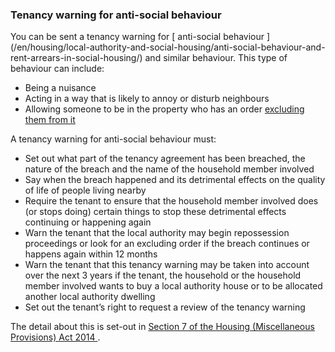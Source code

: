 ###  Tenancy warning for anti-social behaviour

You can be sent a tenancy warning for [ anti-social behaviour
](/en/housing/local-authority-and-social-housing/anti-social-behaviour-and-
rent-arrears-in-social-housing/) and similar behaviour. This type of behaviour
can include:

  * Being a nuisance 
  * Acting in a way that is likely to annoy or disturb neighbours 
  * Allowing someone to be in the property who has an order [ excluding them from it ](http://www.irishstatutebook.ie/1997/en/act/pub/0021/sec0003.html)

A tenancy warning for anti-social behaviour must:

  * Set out what part of the tenancy agreement has been breached, the nature of the breach and the name of the household member involved 
  * Say when the breach happened and its detrimental effects on the quality of life of people living nearby 
  * Require the tenant to ensure that the household member involved does (or stops doing) certain things to stop these detrimental effects continuing or happening again 
  * Warn the tenant that the local authority may begin repossession proceedings or look for an excluding order if the breach continues or happens again within 12 months 
  * Warn the tenant that this tenancy warning may be taken into account over the next 3 years if the tenant, the household or the household member involved wants to buy a local authority house or to be allocated another local authority dwelling 
  * Set out the tenant’s right to request a review of the tenancy warning 

The detail about this is set-out in [ Section 7 of the Housing (Miscellaneous
Provisions) Act 2014
](https://www.irishstatutebook.ie/eli/2014/act/21/section/7/enacted/en/html#sec7)
.
